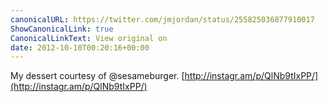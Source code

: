 ```yaml
---
canonicalURL: https://twitter.com/jmjordan/status/255825036877910017
ShowCanonicalLink: true
CanonicalLinkText: View original on
date: 2012-10-10T00:20:16+00:00
---
```

My dessert courtesy of @sesameburger. [http://instagr.am/p/QlNb9tIxPP/](http://instagr.am/p/QlNb9tIxPP/)